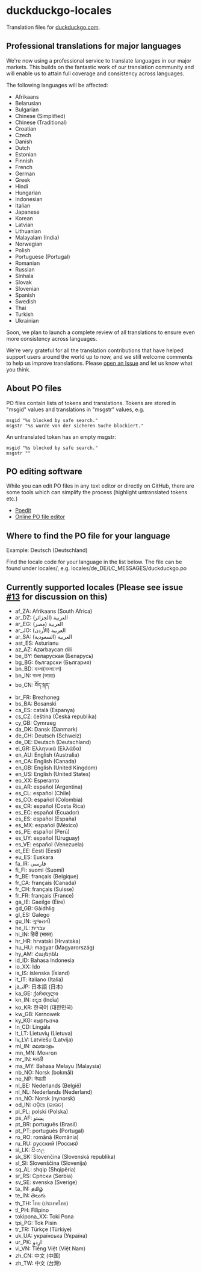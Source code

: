 # duckduckgo-locales

Translation files for [duckduckgo.com](https://duckduckgo.com/).

## Professional translations for major languages

We're now using a professional service to translate languages in our major markets. This builds on the fantastic work of our translation community and will enable us to attain full coverage and consistency across languages. 

The following languages will be affected:
- Afrikaans
- Belarusian
- Bulgarian
- Chinese (Simplified)
- Chinese (Traditional)
- Croatian
- Czech
- Danish
- Dutch
- Estonian
- Finnish
- French
- German
- Greek
- Hindi
- Hungarian
- Indonesian
- Italian
- Japanese
- Korean
- Latvian
- Lithuanian
- Malayalam (India)
- Norwegian
- Polish
- Portuguese (Portugal)
- Romanian
- Russian
- Sinhala
- Slovak
- Slovenian
- Spanish
- Swedish
- Thai
- Turkish
- Ukrainian

Soon, we plan to launch a complete review of all translations to ensure even more consistency across languages.

We're very grateful for all the translation contributions that have helped support users around the world up to now, and we still welcome comments to help us improve translations. Please [open an Issue](https://github.com/duckduckgo/duckduckgo-locales/issues/new) and let us know what you think.

## About PO files

PO files contain lists of tokens and translations. Tokens are stored in "msgid" values and translations in "msgstr" values, e.g.

```PO
msgid "%s blocked by safe search."
msgstr "%s wurde von der sicheren Suche blockiert."
```

An untranslated token has an empty msgstr:

```PO
msgid "%s blocked by safe search."
msgstr ""
```

## PO editing software

While you can edit PO files in any text editor or directly on GitHub, there are some tools which can simplify the process (highlight untranslated tokens etc.)

- [Poedit](https://poedit.net/)
- [Online PO file editor](https://localise.biz/free/poeditor)

## Where to find the PO file for your language

Example: Deutsch (Deutschland)

Find the locale code for your language in the list below. The file can be found under locales/, e.g. locales/de_DE/LC_MESSAGES/duckduckgo.po

## Currently supported locales (Please see issue [#13](https://github.com/duckduckgo/duckduckgo-locales/issues/13) for discussion on this)

- af_ZA: Afrikaans (South Africa)
- ar_DZ: العربية (الجزائر)
- ar_EG: العربية (مصر)
- ar_JO: العربية (الأردن)
- ar_SA: العربية (السعودية)
- ast_ES: Asturianu
- az_AZ: Azərbaycan dili
- be_BY: беларуская (Беларусь)
- bg_BG: български (България)
- bn_BD: বাংলা(বাংলাদেশ)
- bn_IN: বাংলা (ভারত)
- bo_CN: བོད་སྐད་
- br_FR: Brezhoneg
- bs_BA: Bosanski
- ca_ES: català (Espanya)
- cs_CZ: čeština (Česká republika)
- cy_GB: Cymraeg
- da_DK: Dansk (Danmark)
- de_CH: Deutsch (Schweiz)
- de_DE: Deutsch (Deutschland)
- el_GR: Ελληνικά (Ελλάδα)
- en_AU: English (Australia)
- en_CA: English (Canada)
- en_GB: English (United Kingdom)
- en_US: English (United States)
- eo_XX: Esperanto
- es_AR: español (Argentina)
- es_CL: español (Chile)
- es_CO: español (Colombia)
- es_CR: español (Costa Rica)
- es_EC: español (Ecuador)
- es_ES: español (España)
- es_MX: español (México)
- es_PE: español (Perú)
- es_UY: español (Uruguay)
- es_VE: español (Venezuela)
- et_EE: Eesti (Eesti)
- eu_ES: Euskara
- fa_IR: فارسی
- fi_FI: suomi (Suomi)
- fr_BE: français (Belgique)
- fr_CA: français (Canada)
- fr_CH: français (Suisse)
- fr_FR: français (France)
- ga_IE: Gaeilge (Éire)
- gd_GB: Gàidhlig
- gl_ES: Galego
- gu_IN: ગુજરાતી
- he_IL: עברית‏
- hi_IN: हिंदी (भारत)
- hr_HR: hrvatski (Hrvatska)
- hu_HU: magyar (Magyarország)
- hy_AM: Հայերեն
- id_ID: Bahasa Indonesia
- io_XX: Ido
- is_IS: íslenska (Ísland)
- it_IT: italiano (Italia)
- ja_JP: 日本語 (日本)
- ka_GE: ქართული
- kn_IN: ಕನ್ನಡ (India)
- ko_KR: 한국어 (대한민국)
- kw_GB: Kernowek
- ky_KG: кыргызча
- ln_CD: Lingála
- lt_LT: Lietuvių (Lietuva)
- lv_LV: Latviešu (Latvija)
- ml_IN: മലയാളം
- mn_MN: Монгол
- mr_IN: मराठी
- ms_MY: Bahasa Melayu (Malaysia)
- nb_NO: Norsk (bokmål)
- ne_NP: नेपाली
- nl_BE: Nederlands (België)
- nl_NL: Nederlands (Nederland)
- nn_NO: Norsk (nynorsk)
- od_IN: ଓଡ଼ିଆ (ଭାରତ)
- pl_PL: polski (Polska)
- ps_AF: پښتو
- pt_BR: português (Brasil)
- pt_PT: português (Portugal)
- ro_RO: română (România)
- ru_RU: русский (Россия)
- si_LK: සිංහල
- sk_SK: Slovenčina (Slovenská republika)
- sl_SI: Slovenščina (Slovenija)
- sq_AL: shqip (Shqipëria)
- sr_RS: Српски (Serbia)
- sv_SE: svenska (Sverige)
- ta_IN: தமிழ்
- te_IN: తెలుగు
- th_TH: ไทย (ประเทศไทย)
- tl_PH: Filipino
- tokipona_XX: Toki Pona
- tpi_PG: Tok Pisin
- tr_TR: Türkçe (Türkiye)
- uk_UA: українська (Україна)
- ur_PK: اردو
- vi_VN: Tiếng Việt (Việt Nam)
- zh_CN: 中文 (中国)
- zh_TW: 中文 (台灣)
